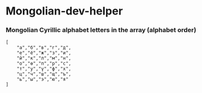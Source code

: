 # Mongolian-dev-helper


### Mongolian Cyrillic alphabet letters in the array (alphabet order)
```
[
	"а","б","в","г","д",
	"е","ё","ж","з","и",
	"й","к","л","м","н",
	"о","ө","п","р","с",
	"т","у","ү","ф","х",
	"ц","ч","ш","щ","ъ",
	"ь","ы","э","ю","я"
]
```
